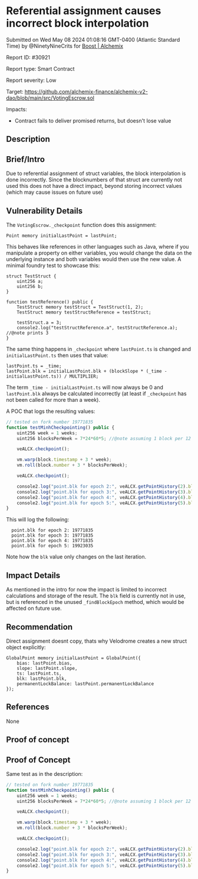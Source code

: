 
# Referential assignment causes incorrect block interpolation

Submitted on Wed May 08 2024 01:08:16 GMT-0400 (Atlantic Standard Time) by @NinetyNineCrits for [Boost | Alchemix](https://immunefi.com/bounty/alchemix-boost/)

Report ID: #30921

Report type: Smart Contract

Report severity: Low

Target: https://github.com/alchemix-finance/alchemix-v2-dao/blob/main/src/VotingEscrow.sol

Impacts:
- Contract fails to deliver promised returns, but doesn't lose value

## Description
## Brief/Intro

Due to referential assignment of struct variables, the block interpolation is done incorrectly. Since the blocknumbers of that struct are currently not used this does not have a direct impact, beyond storing incorrect values (which may cause issues on future use)


## Vulnerability Details

The `VotingEscrow._checkpoint` function does this assignment:

```solidity
Point memory initialLastPoint = lastPoint;
```

This behaves like references in other languages such as Java, where if you manipulate a property on either variables, you would change the data on the underlying instance and both variables would then use the new value. A minimal foundry test to showcase this:

```solidity
struct TestStruct {
    uint256 a;
    uint256 b;
}

function testReference() public {
    TestStruct memory testStruct = TestStruct(1, 2);
    TestStruct memory testStructReference = testStruct;

    testStruct.a = 3;
    console2.log("testStructReference.a", testStructReference.a); //@note prints 3
}
```

The same thing happens in `_checkpoint` where `lastPoint.ts` is changed and `initialLastPoint.ts` then uses that value:

```solidity
lastPoint.ts = _time;
lastPoint.blk = initialLastPoint.blk + (blockSlope * (_time - initialLastPoint.ts)) / MULTIPLIER;
```

The term `_time - initialLastPoint.ts` will now always be 0 and `lastPoint.blk` always be calculated incorrectly (at least if `_checkpoint` has not been called for more than a week).

A POC that logs the resulting values:

```js
// tested on fork number 19771835
function testMinhCheckpointing() public {
    uint256 week = 1 weeks;
    uint256 blocksPerWeek = 7*24*60*5; //@note assuming 1 block per 12 secs

    veALCX.checkpoint();

    vm.warp(block.timestamp + 3 * week);
    vm.roll(block.number + 3 * blocksPerWeek);

    veALCX.checkpoint();

    console2.log("point.blk for epoch 2:", veALCX.getPointHistory(2).blk);
    console2.log("point.blk for epoch 3:", veALCX.getPointHistory(3).blk);
    console2.log("point.blk for epoch 4:", veALCX.getPointHistory(4).blk);
    console2.log("point.blk for epoch 5:", veALCX.getPointHistory(5).blk);
}
```

This will log the following:

```
  point.blk for epoch 2: 19771835
  point.blk for epoch 3: 19771835
  point.blk for epoch 4: 19771835
  point.blk for epoch 5: 19923035
```

Note how the `blk` value only changes on the last iteration.

## Impact Details
As mentioned in the intro for now the impact is limited to incorrect calculations and storage of the result. The `blk` field is currently not in use, but is referenced in the unused `_findBlockEpoch` method, which would be affected on future use.

## Recommendation

Direct assignment doesnt copy, thats why Velodrome creates a new struct object explicitly:

```solidity
GlobalPoint memory initialLastPoint = GlobalPoint({
    bias: lastPoint.bias,
    slope: lastPoint.slope,
    ts: lastPoint.ts,
    blk: lastPoint.blk,
    permanentLockBalance: lastPoint.permanentLockBalance
});
```

## References
None

        
## Proof of concept
## Proof of Concept

Same test as in the description:

```js
// tested on fork number 19771835
function testMinhCheckpointing() public {
    uint256 week = 1 weeks;
    uint256 blocksPerWeek = 7*24*60*5; //@note assuming 1 block per 12 secs

    veALCX.checkpoint();

    vm.warp(block.timestamp + 3 * week);
    vm.roll(block.number + 3 * blocksPerWeek);

    veALCX.checkpoint();

    console2.log("point.blk for epoch 2:", veALCX.getPointHistory(2).blk);
    console2.log("point.blk for epoch 3:", veALCX.getPointHistory(3).blk);
    console2.log("point.blk for epoch 4:", veALCX.getPointHistory(4).blk);
    console2.log("point.blk for epoch 5:", veALCX.getPointHistory(5).blk);
}
```